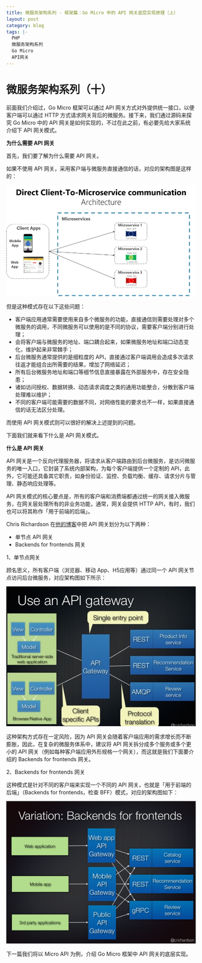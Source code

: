 ```yaml
---
title: 微服务架构系列 - 框架篇：Go Micro 中的 API 网关底层实现原理（上）
layout: post
category: blog
tags: |-
  PHP
  微服务架构系列
  Go Micro
  API网关
---
```




# 微服务架构系列（十）

前面我们介绍过，Go Micro 框架可以通过 API 网关方式对外提供统一接口，以便客户端可以通过 HTTP 方式请求网关背后的微服务。接下来，我们通过源码来探究 Go Micro 中的 API 网关是如何实现的，不过在此之前，有必要先给大家系统介绍下 API 网关模式。



**为什么需要 API 网关**



首先，我们要了解为什么需要 API 网关。



如果不使用 API 网关，采用客户端与微服务直接通信的话，对应的架构图是这样的：



![img](/assets/post/ca9e69afa4e749f6eeef31e4903f5bbd884f1a8b10b1a399ef230e376fc7b4c1.png)



但是这种模式存在以下这些问题：



- 客户端应用通常需要使用来自多个微服务的功能，直接通信则需要处理对多个微服务的调用，不同微服务可以使用的是不同的协议，需要客户端分别进行处理；
- 会将客户端与微服务的地址、端口耦合起来，如果微服务地址和端口动态变化，维护起来非常棘手；
- 后台微服务通常提供的是细粒度的 API，直接通过客户端调用会造成多次请求往返才能组合出所需要的结果，增加了网络延迟；
- 所有后台微服务地址和端口等细节信息直接暴露在外部服务中，存在安全隐患；
- 诸如访问授权、数据转换、动态请求调度之类的通用功能整合，分散到客户端处理难以维护；
- 不同的客户端可能需要的数据不同，对网络性能的要求也不一样，如果直接通信的话无法区分处理。



而使用 API 网关模式则可以很好的解决上述提到的问题。



下面我们就来看下什么是 API 网关模式。



**什么是 API 网关**



API 网关是一个反向代理服务器，将请求从客户端路由到后台微服务，是访问微服务的唯一入口，它封装了系统内部架构，为每个客户端提供一个定制的 API，此外，它可能还具备其它职责，如身份验证、监控、负载均衡、缓存、请求分片与管理、静态响应处理等。



API 网关模式的核心要点是，所有的客户端和消费端都通过统一的网关接入微服务，在网关层处理所有的非业务功能，通常，网关会提供 HTTP API，有时，我们也可以将其称作「用于前端的后端」。



Chris Richardson 在[他的博客](https://microservices.io/patterns/apigateway.html)中把 API 网关划分为以下两种：



- 单节点 API 网关
- Backends for frontends 网关



1、单节点网关



顾名思义，所有客户端（浏览器、移动 App、H5应用等）通过同一个 API 网关节点访问后台微服务，对应架构图如下所示：



![img](/assets/post/2943da8b93ae040fbcc509dca9946cd10b111d6a55301805bd11a269a6100372.png)



这种架构方式存在一定风险，因为 API 网关会随着客户端应用的需求增长而不断膨胀，因此，在复杂的微服务体系中，建议将 API 网关拆分成多个服务或多个更小的 API 网关（例如每种客户端应用外形规格一个网关），而这就是我们下面要介绍的 Backends for frontends 网关。



2、Backends for frontends 网关



这种模式是针对不同的客户端来实现一个不同的 API 网关，也就是「用于前端的后端」（Backends for frontends，检查 BFF）模式，对应的架构图如下：



![img](/assets/post/c14ab941cc49467c70b3d40998108a6900cf8e9a021ba2c93bcf3f70481a94ef.png)



下一篇我们将以 Micro API 为例，介绍 Go Micro 框架中 API 网关的底层实现。
